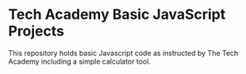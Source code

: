 # Tech Academy Basic JavaScript Projects
This repository holds basic Javascript code as instructed by The Tech Academy including a simple calculator tool.

